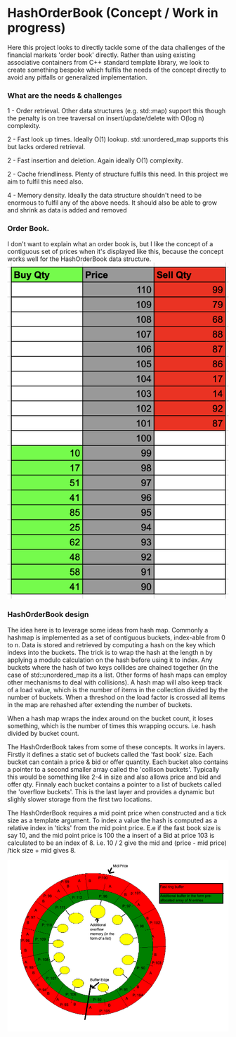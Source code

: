 # HashOrderBook (Concept / Work in progress)
Here this project looks to directly tackle some of the data challenges of the financial markets 'order book' directly. Rather than using existing associative containers from C++ standard template library, we look to create something bespoke which fulfils the needs of the concept directly to avoid any pitfalls or generalized implementation.

### What are the needs & challenges
 1 - Order retrieval. Other data structures (e.g. std::map) support this though the penalty is on tree traversal on insert/update/delete with O(log n) complexity.
 
 2 - Fast look up times. Ideally O(1) lookup. std::unordered_map supports this but lacks ordered retrieval. 
 
 2 - Fast insertion and deletion. Again ideally O(1) complexity. 
 
 2 - Cache friendliness. Plenty of structure fulfils this need. In this project we aim to fulfil this need also.
 
 4 - Memory density. Ideally the data structure shouldn't need to be enormous to fulfil any of the above needs. It should also be able to grow and shrink as data is added and removed

### Order Book.
I don't want to explain what an order book is, but I like the concept of a contiguous set of prices when it's displayed like this, because the concept works well for the HashOrderBook data structure.
![Order Book](Orderbook.png)

### HashOrderBook design
The idea here is to leverage some ideas from hash map. 
Commonly a hashmap is implemented as a set of contiguous buckets, index-able from 0 to n. 
Data is stored and retrieved by computing a hash on the key which indexs into the buckets. The trick is to wrap the hash at the length n by applying a modulo calculation on the hash before using it to index. 
Any buckets where the hash of two keys collides are chained together (in the case of std::unordered_map its a list. Other forms of hash maps can employ other mechanisms to deal with collisions).
A hash map will also keep track of a load value, which is the number of items in the collection divided by the number of buckets.
When a threshod on the load factor is crossed all items in the map are rehashed after extending the number of buckets.

When a hash map wraps the index around on the bucket count, it loses something, which is the number of times this wrapping occurs. i.e. hash divided by bucket count. 

The HashOrderBook takes from some of these concepts.
It works in layers. Firstly it defines a static set of buckets called the 'fast book' size. Each bucket can contain a price & bid or offer quantity. 
Each bucket also contains a pointer to a second smaller array called the 'collison buckets'. Typically this would be something like 2-4 in size and also allows price and bid and offer qty. 
Finnaly each bucket contains a pointer to a list of buckets called the 'overflow buckets'. This is the last layer and provides a dynamic but slighly slower storage from the first two locations.

The HashOrderBook requires a mid point price when constructed and a tick size as a template argument.
To index a value the hash is computed as a relative index in 'ticks' from the mid point price. E.e if the fast book size is say 10, and the mid point price is 100 the a insert of a Bid at price 103 is calculated to be an index of 8. i.e. 10 / 2 give the mid and (price - mid price) /tick size + mid gives 8.  



![Diagram](HashOrderBook.png)
